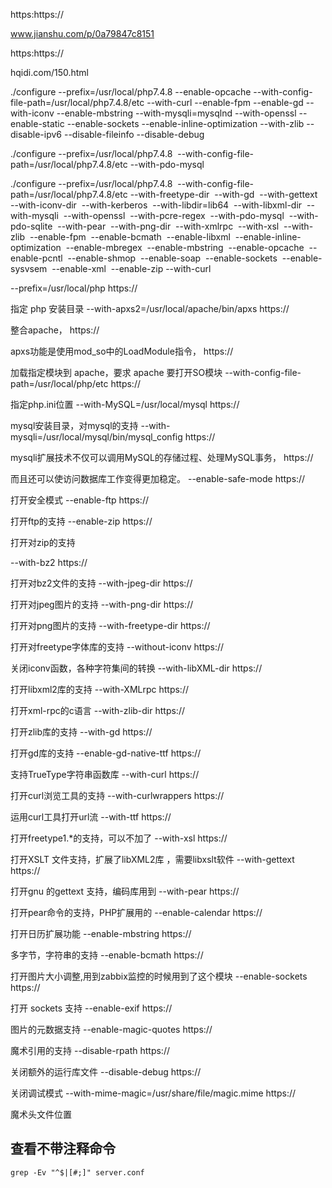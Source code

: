
https:https://

www.jianshu.com/p/0a79847c8151

https:https://

hqidi.com/150.html

./configure --prefix=/usr/local/php7.4.8 --enable-opcache --with-config-file-path=/usr/local/php7.4.8/etc --with-curl --enable-fpm --enable-gd --with-iconv --enable-mbstring --with-mysqli=mysqlnd --with-openssl --enable-static --enable-sockets --enable-inline-optimization --with-zlib --disable-ipv6 --disable-fileinfo --disable-debug


./configure --prefix=/usr/local/php7.4.8  --with-config-file-path=/usr/local/php7.4.8/etc  --with-pdo-mysql



./configure --prefix=/usr/local/php7.4.8  --with-config-file-path=/usr/local/php7.4.8/etc  --with-freetype-dir  --with-gd  --with-gettext  --with-iconv-dir  --with-kerberos  --with-libdir=lib64  --with-libxml-dir  --with-mysqli  --with-openssl  --with-pcre-regex  --with-pdo-mysql  --with-pdo-sqlite  --with-pear  --with-png-dir  --with-xmlrpc  --with-xsl  --with-zlib  --enable-fpm  --enable-bcmath  --enable-libxml  --enable-inline-optimization  --enable-mbregex  --enable-mbstring  --enable-opcache  --enable-pcntl  --enable-shmop  --enable-soap  --enable-sockets  --enable-sysvsem  --enable-xml  --enable-zip --with-curl




--prefix=/usr/local/php                      https://

指定 php 安装目录 
--with-apxs2=/usr/local/apache/bin/apxs      https://

整合apache，
                        https://

apxs功能是使用mod_so中的LoadModule指令，
                       https://

加载指定模块到 apache，要求 apache 要打开SO模块
--with-config-file-path=/usr/local/php/etc    https://

指定php.ini位置
--with-MySQL=/usr/local/mysql                 https://

mysql安装目录，对mysql的支持
--with-mysqli=/usr/local/mysql/bin/mysql_config
                      https://

mysqli扩展技术不仅可以调用MySQL的存储过程、处理MySQL事务，
                      https://

而且还可以使访问数据库工作变得更加稳定。
--enable-safe-mode    https://

打开安全模式 
--enable-ftp          https://

打开ftp的支持 
--enable-zip          https://

打开对zip的支持 

--with-bz2            https://

打开对bz2文件的支持 
--with-jpeg-dir       https://

打开对jpeg图片的支持 
--with-png-dir        https://

打开对png图片的支持 
--with-freetype-dir   https://

打开对freetype字体库的支持 
--without-iconv       https://

关闭iconv函数，各种字符集间的转换 
--with-libXML-dir     https://

打开libxml2库的支持 
--with-XMLrpc         https://

打开xml-rpc的c语言 
--with-zlib-dir       https://

打开zlib库的支持 
--with-gd             https://

打开gd库的支持 
--enable-gd-native-ttf https://

支持TrueType字符串函数库 
--with-curl            https://

打开curl浏览工具的支持 
--with-curlwrappers    https://

运用curl工具打开url流 
--with-ttf             https://

打开freetype1.*的支持，可以不加了 
--with-xsl             https://

打开XSLT 文件支持，扩展了libXML2库 ，需要libxslt软件 
--with-gettext         https://

打开gnu 的gettext 支持，编码库用到 
--with-pear            https://

打开pear命令的支持，PHP扩展用的 
--enable-calendar      https://

打开日历扩展功能 
--enable-mbstring      https://

多字节，字符串的支持 
--enable-bcmath        https://

打开图片大小调整,用到zabbix监控的时候用到了这个模块
--enable-sockets       https://

打开 sockets 支持
--enable-exif          https://

图片的元数据支持 
--enable-magic-quotes  https://

魔术引用的支持 
--disable-rpath        https://

关闭额外的运行库文件 
--disable-debug        https://

关闭调试模式 
--with-mime-magic=/usr/share/file/magic.mime  https://

魔术头文件位置


## 查看不带注释命令

```shell
grep -Ev "^$|[#;]" server.conf

```